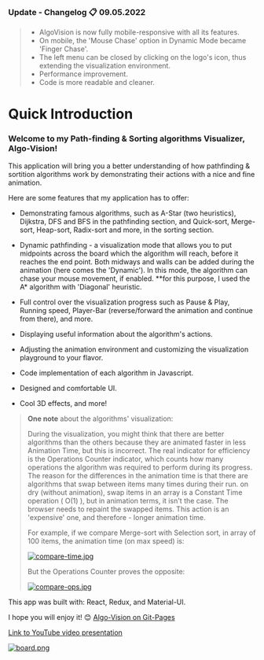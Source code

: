 ### Update - Changelog :clipboard: 09.05.2022

> - AlgoVision is now fully mobile-responsive with all its features.
> - On mobile, the 'Mouse Chase' option in Dynamic Mode became 'Finger Chase'.
> - The left menu can be closed by clicking on the logo's icon, thus extending the visualization environment.
> - Performance improvement.
> - Code is more readable and cleaner.

# Quick Introduction

### Welcome to my Path-finding & Sorting algorithms Visualizer, **Algo-Vision**!

This application will bring you a better understanding of how pathfinding & sortition algorithms work by
demonstrating their actions with a nice and fine animation.

Here are some features that my application has to offer:

- Demonstrating famous algorithms, such as A-Star (two heuristics), Dijkstra, DFS and BFS in the pathfinding section,
  and Quick-sort, Merge-sort, Heap-sort, Radix-sort and more, in the sorting section.

- Dynamic pathfinding - a visualization mode that allows you to put midpoints across the board which the
  algorithm will reach, before it reaches the end point. Both midways and walls can be added during the animation (here comes the 'Dynamic').
  In this mode, the algorithm can chase your mouse movement, if enabled.
  \*\*for this purpose, I used the A\* algorithm with 'Diagonal' heuristic.

- Full control over the visualization progress such as Pause & Play, Running speed, Player-Bar (reverse/forward the animation and continue from there), and more.

- Displaying useful information about the algorithm's actions.

- Adjusting the animation environment and customizing the visualization playground to your flavor.

- Code implementation of each algorithm in Javascript.

- Designed and comfortable UI.

- Cool 3D effects, and more!

> **One note** about the algorithms' visualization:
>
> During the visualization, you might think that there are better algorithms than the others because they are animated faster in less Animation Time, but this is incorrect. The real indicator for efficiency is the Operations Counter indicator, which counts how many operations the algorithm was required to perform during its progress. The reason for the differences in the animation time is that there are algorithms that swap between items many times during their run. on dry (without animation), swap items in an array is a Constant Time operation ( O(1) ), but in animation terms, it isn't the case. The browser needs to repaint the swapped items. This action is an 'expensive' one, and therefore - longer animation time.
>
> For example, if we compare Merge-sort with Selection sort, in array of 100 items, the animation time (on max speed) is:
>
> [![compare-time.jpg](https://i.postimg.cc/8kRnBV9D/compare-time.jpg)](https://postimg.cc/DmzgnR7Y)
>
> But the Operations Counter proves the opposite:
>
> [![compare-ops.jpg](https://i.postimg.cc/2ykd7gL8/compare-ops.jpg)](https://postimg.cc/Q9zWX4qR)

This app was built with: React, Redux, and Material-UI.

I hope you will enjoy it! :blush: [Algo-Vision on Git-Pages](https://eliya-shalom.github.io/Algo-Vision/)

[Link to YouTube video presentation](https://www.youtube.com/watch?v=3FV6WjjJI78)

[![board.png](https://i.postimg.cc/MGnwnFr1/board.png)](https://postimg.cc/94HKSJ2f)
